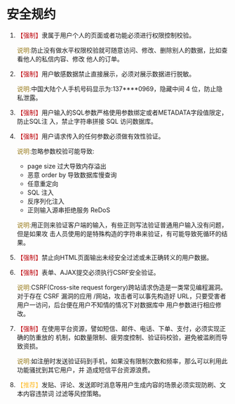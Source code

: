 # 安全规约

1. <font color=bc0008>【强制】</font>隶属于用户个人的页面或者功能必须进行权限控制校验。 

	<font color=977919>说明:</font>防止没有做水平权限校验就可随意访问、修改、删除别人的数据，比如查看他人的私信内容、修改 他人的订单。

1. <font color=bc0008>【强制】</font>用户敏感数据禁止直接展示，必须对展示数据进行脱敏。 

	<font color=977919>说明:</font>中国大陆个人手机号码显示为:137****0969，隐藏中间 4 位，防止隐私泄露。

1. <font color=bc0008>【强制】</font>用户输入的SQL参数严格使用参数绑定或者METADATA字段值限定，防止SQL注 入，禁止字符串拼接 SQL 访问数据库。
1. <font color=bc0008>【强制】</font>用户请求传入的任何参数必须做有效性验证。 

	<font color=977919>说明:</font>忽略参数校验可能导致:
	
	- page size 过大导致内存溢出
	- 恶意 order by 导致数据库慢查询 
	- 任意重定向
	- SQL 注入
	- 反序列化注入
	- 正则输入源串拒绝服务 ReDoS
	
	<font color=977919>说明:</font>用正则来验证客户端的输入，有些正则写法验证普通用户输入没有问题，但是如果攻 击人员使用的是特殊构造的字符串来验证，有可能导致死循环的结果。

1. <font color=bc0008>【强制】</font>禁止向HTML页面输出未经安全过滤或未正确转义的用户数据。
1. <font color=bc0008>【强制】</font>表单、AJAX提交必须执行CSRF安全验证。

	<font color=977919>说明:</font>CSRF(Cross-site request forgery)跨站请求伪造是一类常见编程漏洞。对于存在 CSRF 漏洞的应用 /网站，攻击者可以事先构造好 URL，只要受害者用户一访问，后台便在用户不知情的情况下对数据库中 用户参数进行相应修改。

1. <font color=bc0008>【强制】</font>在使用平台资源，譬如短信、邮件、电话、下单、支付，必须实现正确的防重放的 机制，如数量限制、疲劳度控制、验证码校验，避免被滥刷而导致资损。 

	<font color=977919>说明:</font>如注册时发送验证码到手机，如果没有限制次数和频率，那么可以利用此功能骚扰到其它用户，并 造成短信平台资源浪费。

1. <font color=febd2c>【推荐】</font>发贴、评论、发送即时消息等用户生成内容的场景必须实现防刷、文本内容违禁词 过滤等风控策略。
